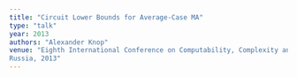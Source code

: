 ```yaml
---
title: "Circuit Lower Bounds for Average-Case MA"
type: "talk"
year: 2013
authors: "Alexander Knop"
venue: "Eighth International Conference on Computability, Complexity and Randomness (CCR 2013), Moscow,
Russia, 2013"
---
```

